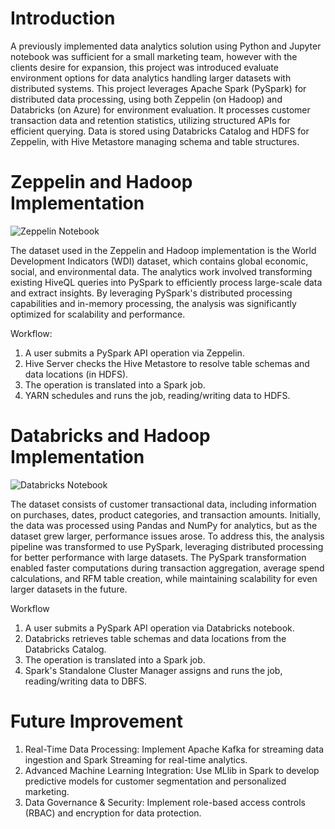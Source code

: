 # Introduction
A previously implemented data analytics solution using Python and Jupyter notebook was sufficient for a small marketing team, however with the clients desire for expansion, this project was introduced evaluate environment options for data analytics handling larger datasets with distributed systems. This project leverages Apache Spark (PySpark) for distributed data processing, using both Zeppelin (on Hadoop) and Databricks (on Azure) for environment evaluation. It processes customer transaction data and retention statistics, utilizing structured APIs for efficient querying. Data is stored using Databricks Catalog and HDFS for Zeppelin, with Hive Metastore managing schema and table structures.

# Zeppelin and Hadoop Implementation
![Zeppelin Notebook](notebook/Spark_Notebook_WDI.zpln)

The dataset used in the Zeppelin and Hadoop implementation is the World Development Indicators (WDI) dataset, which contains global economic, social, and environmental data. The analytics work involved transforming existing HiveQL queries into PySpark to efficiently process large-scale data and extract insights. By leveraging PySpark's distributed processing capabilities and in-memory processing, the analysis was significantly optimized for scalability and performance.

Workflow:
1. A user submits a PySpark API operation via Zeppelin.
2. Hive Server checks the Hive Metastore to resolve table schemas and data locations (in HDFS).
3. The operation is translated into a Spark job.
4. YARN schedules and runs the job, reading/writing data to HDFS.


# Databricks and Hadoop Implementation
![Databricks Notebook](notebook/retail_data_wrangling_spark.ipynb)

The dataset consists of customer transactional data, including information on purchases, dates, product categories, and transaction amounts. Initially, the data was processed using Pandas and NumPy for analytics, but as the dataset grew larger, performance issues arose. To address this, the analysis pipeline was transformed to use PySpark, leveraging distributed processing for better performance with large datasets. The PySpark transformation enabled faster computations during transaction aggregation, average spend calculations, and RFM table creation, while maintaining scalability for even larger datasets in the future.

Workflow
1. A user submits a PySpark API operation via Databricks notebook.
2. Databricks retrieves table schemas and data locations from the Databricks Catalog.
3. The operation is translated into a Spark job.
4. Spark's Standalone Cluster Manager assigns and runs the job, reading/writing data to DBFS.

# Future Improvement
1. Real-Time Data Processing: Implement Apache Kafka for streaming data ingestion and Spark Streaming for real-time analytics.
2. Advanced Machine Learning Integration: Use MLlib in Spark to develop predictive models for customer segmentation and personalized marketing.
3. Data Governance & Security: Implement role-based access controls (RBAC) and encryption for data protection.